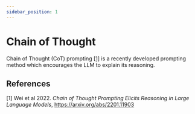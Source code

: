 ```yaml
---
sidebar_position: 1
---
```


# Chain of Thought

Chain of Thought (CoT) prompting [[1]](#1) is a recently developed prompting
method which encourages the LLM to explain its reasoning.

## References

<a id="1">[1] </a> 
Wei et al 2022. *Chain of Thought Prompting Elicits Reasoning 
in Large Language Models*, https://arxiv.org/abs/2201.11903
